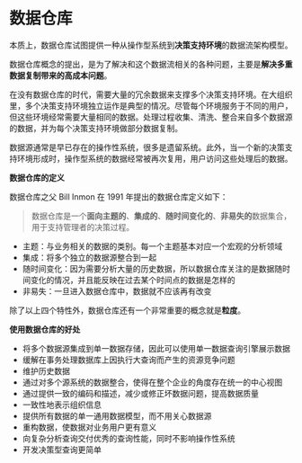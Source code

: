 # 数据仓库

本质上，数据仓库试图提供一种从操作型系统到**决策支持环境**的数据流架构模型。

数据仓库概念的提出，是为了解决和这个数据流相关的各种问题，主要是**解决多重数据复制带来的高成本问题**。

在没有数据仓库的时代，需要大量的冗余数据来支撑多个决策支持环境。在大组织里，多个决策支持环境独立运作是典型的情况。尽管每个环境服务于不同的用户，但这些环境经常需要大量相同的数据。处理过程收集、清洗、整合来自多个数据源的数据，并为每个决策支持环境做部分数据复制。

数据源通常是早已存在的操作性系统，很多是遗留系统。此外，当一个新的决策支持环境形成时，操作型系统的数据经常被再次复用，用户访问这些处理后的数据。

**数据仓库的定义**

数据仓库之父 Bill Inmon 在 1991 年提出的数据仓库定义如下：

> 数据仓库是一个**面向主题的**、**集成的**、**随时间变化的**、**非易失的**数据集合，用于支持管理者的决策过程。

- 主题：与业务相关的数据的类别。每一个主题基本对应一个宏观的分析领域
- 集成：将多个独立的数据源整合到一起
- 随时间变化：因为需要分析大量的历史数据，所以数据仓库关注的是数据随时间变化的情况，并且能反映在过去某个时间点的数据是怎样的
- 非易失：一旦进入数据仓库中，数据就不应该再有改变

除了以上四个特性外，数据仓库还有一个非常重要的概念就是**粒度**。

**使用数据仓库的好处**

- 将多个数据源集成到单一数据存储，因此可以使用单一数据查询引擎展示数据
- 缓解在事务处理数据库上因执行大查询而产生的资源竞争问题
- 维护历史数据
- 通过对多个源系统的数据整合，使得在整个企业的角度存在统一的中心视图
- 通过提供一致的编码和描述，减少或修正坏数据问题，提高数据质量
- 一致性地表示组织信息
- 提供所有数据的单一通用数据模型，而不用关心数据源
- 重构数据，使数据对业务用户更有意义
- 向复杂分析查询交付优秀的查询性能，同时不影响操作性系统
- 开发决策型查询更简单